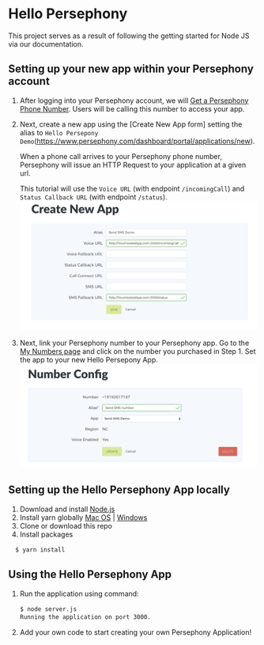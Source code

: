 # Hello Persephony

This project serves as a result of following the getting started for Node JS via our documentation. 

## Setting up your new app within your Persephony account

1. After logging into your Persephony account, we will [Get a Persephony Phone Number](https://www.persephony.com/dashboard/portal/numbers/buy). Users will be calling this number to access your app.
2. Next, create a new app using the [Create New App form] setting the alias to `Hello Persepony Demo`(https://www.persephony.com/dashboard/portal/applications/new).

   When a phone call arrives to your Persephony phone number, Persephony will issue an HTTP Request to your application at a given url.

   This tutorial will use the `Voice URL` (with endpoint `/incomingCall`) and `Status Callback URL` (with endpoint `/status`).
   ![App Creation Form](./images/CreateAppForm.png)

3. Next, link your Persephony number to your Persephony app. Go to the [My Numbers page](https://www.persephony.com/dashboard/portal/numbers) and click on the number you purchased in Step 1. Set the app to your new Hello Persepony App.
   ![Number Config](./images/NumberConfig.png)

## Setting up the Hello Persephony App locally

1. Download and install [Node.js](https://nodejs.org)
2. Install yarn globally [Mac OS](https://yarnpkg.com/lang/en/docs/install/#mac-stable) | [Windows](https://yarnpkg.com/lang/en/docs/install/#windows-stable)
3. Clone or download this repo
4. Install packages
  ```bash
    $ yarn install
  ```

## Using the Hello Persephony App

1. Run the application using command:

   ```bash
   $ node server.js
   Running the application on port 3000.
   ```

2. Add your own code to start creating your own Persephony Application!